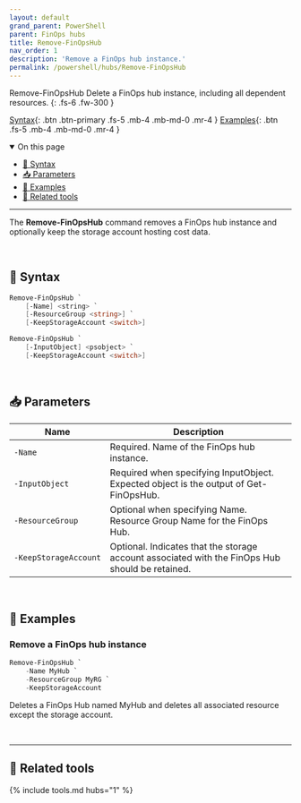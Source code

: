 ```yaml
---
layout: default
grand_parent: PowerShell
parent: FinOps hubs
title: Remove-FinOpsHub
nav_order: 1
description: 'Remove a FinOps hub instance.'
permalink: /powershell/hubs/Remove-FinOpsHub
---
```


<span class="fs-9 d-block mb-4">Remove-FinOpsHub</span>
Delete a FinOps hub instance, including all dependent resources.
{: .fs-6 .fw-300 }

[Syntax](#-syntax){: .btn .btn-primary .fs-5 .mb-4 .mb-md-0 .mr-4 }
[Examples](#-examples){: .btn .fs-5 .mb-4 .mb-md-0 .mr-4 }

<details open markdown="1">
   <summary class="fs-2 text-uppercase">On this page</summary>

- [🧮 Syntax](#-syntax)
- [📥 Parameters](#-parameters)
- [🌟 Examples](#-examples)
- [🧰 Related tools](#-related-tools)

</details>

---

The **Remove-FinOpsHub** command removes a FinOps hub instance and optionally keep the storage account hosting cost data.

<br>

## 🧮 Syntax

```powershell
Remove-FinOpsHub `
    [-Name] <string> `
    [-ResourceGroup <string>] `
    [-KeepStorageAccount <switch>]
```

```powershell
Remove-FinOpsHub `
    [-InputObject] <psobject> `
    [-KeepStorageAccount <switch>]
```

<br>

## 📥 Parameters

| Name                  | Description                                                                                     |
| --------------------- | ----------------------------------------------------------------------------------------------- |
| `‑Name`               | Required. Name of the FinOps hub instance.                                                      |
| `‑InputObject`        | Required when specifying InputObject. Expected object is the output of Get-FinOpsHub.           |
| `‑ResourceGroup`      | Optional when specifying Name. Resource Group Name for the FinOps Hub.                          |
| `‑KeepStorageAccount` | Optional. Indicates that the storage account associated with the FinOps Hub should be retained. |

<br>

## 🌟 Examples

### Remove a FinOps hub instance

```powershell
Remove-FinOpsHub `
    -Name MyHub `
    -ResourceGroup MyRG `
    -KeepStorageAccount
```

Deletes a FinOps Hub named MyHub and deletes all associated resource except the storage account.

<br>

---

## 🧰 Related tools

{% include tools.md hubs="1" %}

<br>
